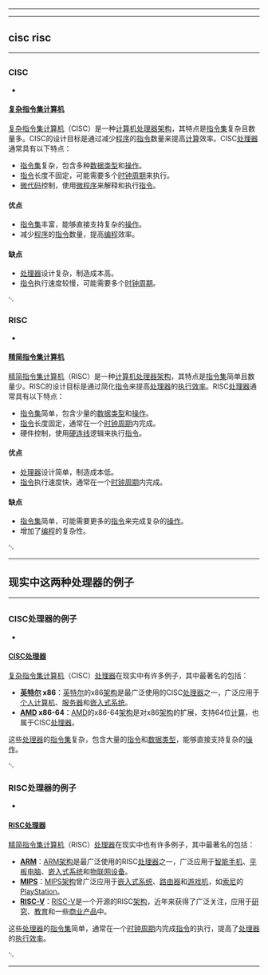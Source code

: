 # 
___
___
## cisc risc
___
## 
### CISC
- 
#### [复杂指令集计算机](https://zh.wikipedia.org/wiki/复杂指令集计算机)
[复杂指令集计算机](https://zh.wikipedia.org/wiki/复杂指令集计算机)（CISC）是一种[计算机](https://zh.wikipedia.org/wiki/计算机)[处理器](https://zh.wikipedia.org/wiki/处理器)[架构](https://zh.wikipedia.org/wiki/架构)，其特点是[指令集](https://zh.wikipedia.org/wiki/指令集)复杂且数量多。CISC的设计目标是通过减少[程序](https://zh.wikipedia.org/wiki/程序)的[指令](https://zh.wikipedia.org/wiki/指令)数量来提高[计算](https://zh.wikipedia.org/wiki/计算)效率。CISC[处理器](https://zh.wikipedia.org/wiki/处理器)通常具有以下特点：

- [指令集](https://zh.wikipedia.org/wiki/指令集)复杂，包含多种[数据类型](https://zh.wikipedia.org/wiki/数据类型)和[操作](https://zh.wikipedia.org/wiki/操作)。
- [指令](https://zh.wikipedia.org/wiki/指令)长度不固定，可能需要多个[时钟周期](https://zh.wikipedia.org/wiki/时钟周期)来执行。
- [微代码](https://zh.wikipedia.org/wiki/微代码)控制，使用[微程序](https://zh.wikipedia.org/wiki/微程序)来解释和执行[指令](https://zh.wikipedia.org/wiki/指令)。

#### 优点
- [指令集](https://zh.wikipedia.org/wiki/指令集)丰富，能够直接支持复杂的[操作](https://zh.wikipedia.org/wiki/操作)。
- 减少[程序](https://zh.wikipedia.org/wiki/程序)的[指令](https://zh.wikipedia.org/wiki/指令)数量，提高[编程](https://zh.wikipedia.org/wiki/编程)效率。

#### 缺点
- [处理器](https://zh.wikipedia.org/wiki/处理器)设计复杂，制造成本高。
- [指令](https://zh.wikipedia.org/wiki/指令)执行速度较慢，可能需要多个[时钟周期](https://zh.wikipedia.org/wiki/时钟周期)。

␃

### RISC
- 
#### [精简指令集计算机](https://zh.wikipedia.org/wiki/精简指令集计算机)
[精简指令集计算机](https://zh.wikipedia.org/wiki/精简指令集计算机)（RISC）是一种[计算机](https://zh.wikipedia.org/wiki/计算机)[处理器](https://zh.wikipedia.org/wiki/处理器)[架构](https://zh.wikipedia.org/wiki/架构)，其特点是[指令集](https://zh.wikipedia.org/wiki/指令集)简单且数量少。RISC的设计目标是通过简化[指令](https://zh.wikipedia.org/wiki/指令)来提高[处理器](https://zh.wikipedia.org/wiki/处理器)的[执行效率](https://zh.wikipedia.org/wiki/执行效率)。RISC[处理器](https://zh.wikipedia.org/wiki/处理器)通常具有以下特点：

- [指令集](https://zh.wikipedia.org/wiki/指令集)简单，包含少量的[数据类型](https://zh.wikipedia.org/wiki/数据类型)和[操作](https://zh.wikipedia.org/wiki/操作)。
- [指令](https://zh.wikipedia.org/wiki/指令)长度固定，通常在一个[时钟周期](https://zh.wikipedia.org/wiki/时钟周期)内完成。
- 硬件控制，使用[硬连线](https://zh.wikipedia.org/wiki/硬连线)逻辑来执行[指令](https://zh.wikipedia.org/wiki/指令)。

#### 优点
- [处理器](https://zh.wikipedia.org/wiki/处理器)设计简单，制造成本低。
- [指令](https://zh.wikipedia.org/wiki/指令)执行速度快，通常在一个[时钟周期](https://zh.wikipedia.org/wiki/时钟周期)内完成。

#### 缺点
- [指令集](https://zh.wikipedia.org/wiki/指令集)简单，可能需要更多的[指令](https://zh.wikipedia.org/wiki/指令)来完成复杂的[操作](https://zh.wikipedia.org/wiki/操作)。
- 增加了[编程](https://zh.wikipedia.org/wiki/编程)的复杂性。

␃
___
## 现实中这两种处理器的例子
___
## 
### CISC处理器的例子
- 
#### [CISC处理器](https://zh.wikipedia.org/wiki/CISC处理器)
[复杂指令集计算机](https://zh.wikipedia.org/wiki/复杂指令集计算机)（CISC）[处理器](https://zh.wikipedia.org/wiki/处理器)在现实中有许多例子，其中最著名的包括：

- **[英特尔](https://zh.wikipedia.org/wiki/英特尔) x86**：[英特尔](https://zh.wikipedia.org/wiki/英特尔)的x86[架构](https://zh.wikipedia.org/wiki/架构)是最广泛使用的CISC[处理器](https://zh.wikipedia.org/wiki/处理器)之一，广泛应用于[个人计算机](https://zh.wikipedia.org/wiki/个人计算机)、[服务器](https://zh.wikipedia.org/wiki/服务器)和[嵌入式系统](https://zh.wikipedia.org/wiki/嵌入式系统)。
- **[AMD](https://zh.wikipedia.org/wiki/AMD) x86-64**：[AMD](https://zh.wikipedia.org/wiki/AMD)的x86-64[架构](https://zh.wikipedia.org/wiki/架构)是对x86[架构](https://zh.wikipedia.org/wiki/架构)的扩展，支持64位[计算](https://zh.wikipedia.org/wiki/计算)，也属于CISC[处理器](https://zh.wikipedia.org/wiki/处理器)。

这些[处理器](https://zh.wikipedia.org/wiki/处理器)的[指令集](https://zh.wikipedia.org/wiki/指令集)复杂，包含大量的[指令](https://zh.wikipedia.org/wiki/指令)和[数据类型](https://zh.wikipedia.org/wiki/数据类型)，能够直接支持复杂的[操作](https://zh.wikipedia.org/wiki/操作)。

␃

### RISC处理器的例子
- 
#### [RISC处理器](https://zh.wikipedia.org/wiki/RISC处理器)
[精简指令集计算机](https://zh.wikipedia.org/wiki/精简指令集计算机)（RISC）[处理器](https://zh.wikipedia.org/wiki/处理器)在现实中也有许多例子，其中最著名的包括：

- **[ARM](https://zh.wikipedia.org/wiki/ARM)**：[ARM](https://zh.wikipedia.org/wiki/ARM)[架构](https://zh.wikipedia.org/wiki/架构)是最广泛使用的RISC[处理器](https://zh.wikipedia.org/wiki/处理器)之一，广泛应用于[智能手机](https://zh.wikipedia.org/wiki/智能手机)、[平板电脑](https://zh.wikipedia.org/wiki/平板电脑)、[嵌入式系统](https://zh.wikipedia.org/wiki/嵌入式系统)和[物联网设备](https://zh.wikipedia.org/wiki/物联网设备)。
- **[MIPS](https://zh.wikipedia.org/wiki/MIPS)**：[MIPS](https://zh.wikipedia.org/wiki/MIPS)[架构](https://zh.wikipedia.org/wiki/架构)曾广泛应用于[嵌入式系统](https://zh.wikipedia.org/wiki/嵌入式系统)、[路由器](https://zh.wikipedia.org/wiki/路由器)和[游戏机](https://zh.wikipedia.org/wiki/游戏机)，如[索尼](https://zh.wikipedia.org/wiki/索尼)的[PlayStation](https://zh.wikipedia.org/wiki/PlayStation)。
- **[RISC-V](https://zh.wikipedia.org/wiki/RISC-V)**：[RISC-V](https://zh.wikipedia.org/wiki/RISC-V)是一个开源的RISC[架构](https://zh.wikipedia.org/wiki/架构)，近年来获得了广泛关注，应用于[研究](https://zh.wikipedia.org/wiki/研究)、[教育](https://zh.wikipedia.org/wiki/教育)和一些[商业产品](https://zh.wikipedia.org/wiki/商业产品)中。

这些[处理器](https://zh.wikipedia.org/wiki/处理器)的[指令集](https://zh.wikipedia.org/wiki/指令集)简单，通常在一个[时钟周期](https://zh.wikipedia.org/wiki/时钟周期)内完成[指令](https://zh.wikipedia.org/wiki/指令)的执行，提高了[处理器](https://zh.wikipedia.org/wiki/处理器)的[执行效率](https://zh.wikipedia.org/wiki/执行效率)。

␃
___
